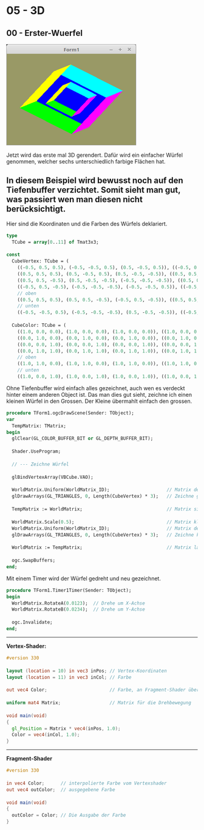# 05 - 3D
## 00 - Erster-Wuerfel

![image.png](image.png)

Jetzt wird das erste mal 3D gerendert.
Dafür wird ein einfacher Würfel genommen, welcher sechs unterschiedlich farbige Flächen hat.

In diesem Beispiel wird bewusst noch auf den Tiefenbuffer verzichtet.
Somit sieht man gut, was passiert wen man diesen nicht berücksichtigt.
---
Hier sind die Koordinaten und die Farben des Würfels deklariert.

```pascal
type
  TCube = array[0..11] of Tmat3x3;

const
  CubeVertex: TCube = (
    ((-0.5, 0.5, 0.5), (-0.5, -0.5, 0.5), (0.5, -0.5, 0.5)), ((-0.5, 0.5, 0.5), (0.5, -0.5, 0.5), (0.5, 0.5, 0.5)),
    ((0.5, 0.5, 0.5), (0.5, -0.5, 0.5), (0.5, -0.5, -0.5)), ((0.5, 0.5, 0.5), (0.5, -0.5, -0.5), (0.5, 0.5, -0.5)),
    ((0.5, 0.5, -0.5), (0.5, -0.5, -0.5), (-0.5, -0.5, -0.5)), ((0.5, 0.5, -0.5), (-0.5, -0.5, -0.5), (-0.5, 0.5, -0.5)),
    ((-0.5, 0.5, -0.5), (-0.5, -0.5, -0.5), (-0.5, -0.5, 0.5)), ((-0.5, 0.5, -0.5), (-0.5, -0.5, 0.5), (-0.5, 0.5, 0.5)),
    // oben
    ((0.5, 0.5, 0.5), (0.5, 0.5, -0.5), (-0.5, 0.5, -0.5)), ((0.5, 0.5, 0.5), (-0.5, 0.5, -0.5), (-0.5, 0.5, 0.5)),
    // unten
    ((-0.5, -0.5, 0.5), (-0.5, -0.5, -0.5), (0.5, -0.5, -0.5)), ((-0.5, -0.5, 0.5), (0.5, -0.5, -0.5), (0.5, -0.5, 0.5)));

  CubeColor: TCube = (
    ((1.0, 0.0, 0.0), (1.0, 0.0, 0.0), (1.0, 0.0, 0.0)), ((1.0, 0.0, 0.0), (1.0, 0.0, 0.0), (1.0, 0.0, 0.0)),
    ((0.0, 1.0, 0.0), (0.0, 1.0, 0.0), (0.0, 1.0, 0.0)), ((0.0, 1.0, 0.0), (0.0, 1.0, 0.0), (0.0, 1.0, 0.0)),
    ((0.0, 0.0, 1.0), (0.0, 0.0, 1.0), (0.0, 0.0, 1.0)), ((0.0, 0.0, 1.0), (0.0, 0.0, 1.0), (0.0, 0.0, 1.0)),
    ((0.0, 1.0, 1.0), (0.0, 1.0, 1.0), (0.0, 1.0, 1.0)), ((0.0, 1.0, 1.0), (0.0, 1.0, 1.0), (0.0, 1.0, 1.0)),
    // oben
    ((1.0, 1.0, 0.0), (1.0, 1.0, 0.0), (1.0, 1.0, 0.0)), ((1.0, 1.0, 0.0), (1.0, 1.0, 0.0), (1.0, 1.0, 0.0)),
    // unten
    ((1.0, 0.0, 1.0), (1.0, 0.0, 1.0), (1.0, 0.0, 1.0)), ((1.0, 0.0, 1.0), (1.0, 0.0, 1.0), (1.0, 0.0, 1.0)));
```

Ohne Tiefenbuffer wird einfach alles gezeichnet, auch wen es verdeckt hinter einem anderen Object ist.
Das man dies gut sieht, zeichne ich einen kleinen Würfel in den Grossen.
Der Kleine übermahlt einfach den grossen.

```pascal
procedure TForm1.ogcDrawScene(Sender: TObject);
var
  TempMatrix: TMatrix;
begin
  glClear(GL_COLOR_BUFFER_BIT or GL_DEPTH_BUFFER_BIT);

  Shader.UseProgram;

  // --- Zeichne Würfel

  glBindVertexArray(VBCube.VAO);

  WorldMatrix.Uniform(WorldMatrix_ID);                     // Matrix dem Shader übergeben
  glDrawArrays(GL_TRIANGLES, 0, Length(CubeVertex) * 3);   // Zeichne grossen Würfel

  TempMatrix := WorldMatrix;                               // Matrix sichern

  WorldMatrix.Scale(0.5);                                  // Matrix kleiner scalieren
  WorldMatrix.Uniform(WorldMatrix_ID);                     // Matrix dem Shader übergeben
  glDrawArrays(GL_TRIANGLES, 0, Length(CubeVertex) * 3);   // Zeichne kleinen Würfel

  WorldMatrix := TempMatrix;                               // Matrix laden

  ogc.SwapBuffers;
end;
```

Mit einem Timer wird der Würfel gedreht und neu gezeichnet.

```pascal
procedure TForm1.Timer1Timer(Sender: TObject);
begin
  WorldMatrix.RotateA(0.0123);  // Drehe um X-Achse
  WorldMatrix.RotateB(0.0234);  // Drehe um Y-Achse

  ogc.Invalidate;
end;
```

---
<b>Vertex-Shader:</b>

```glsl
#version 330

layout (location = 10) in vec3 inPos; // Vertex-Koordinaten
layout (location = 11) in vec3 inCol; // Farbe

out vec4 Color;                       // Farbe, an Fragment-Shader übergeben

uniform mat4 Matrix;                  // Matrix für die Drehbewegung

void main(void)
{
  gl_Position = Matrix * vec4(inPos, 1.0);
  Color = vec4(inCol, 1.0);
}

```

---
<b>Fragment-Shader</b>

```glsl
#version 330

in vec4 Color;      // interpolierte Farbe vom Vertexshader
out vec4 outColor;  // ausgegebene Farbe

void main(void)
{
  outColor = Color; // Die Ausgabe der Farbe
}

```



